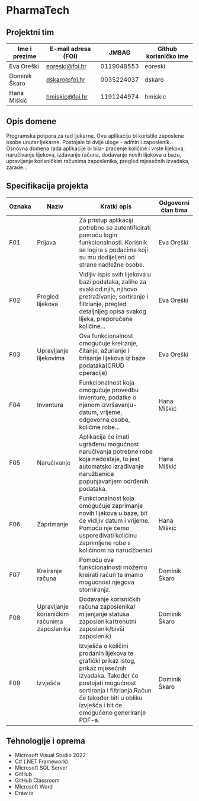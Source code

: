 
# PharmaTech 

## Projektni tim

Ime i prezime | E-mail adresa (FOI) | JMBAG | Github korisničko ime
------------  | ------------------- | ----- | ---------------------
Eva Oreški | eoreski@foi.hr | 0119048553 | eoreski
Dominik Škaro | dskaro@foi.hr | 0035224037 | dskaro
Hana Miškić | hmiskic@foi.hr | 1191244974| hmiskic


## Opis domene
Programska potpora za rad ljekarne. Ovu aplikaciju bi koristile zaposlene osobe unutar ljekarne. Postojale bi dvije uloge - admin i zaposlenik. Osnovna domena rada aplikacije bi bila- praćenje količine i vrste lijekova, naručivanje lijekova, izdavanje računa, dodavanje novih lijekova u bazu, upravljanje korisničkim računima zaposlenika, pregled mjesečnih izvadaka, zarade...

## Specifikacija projekta

Oznaka | Naziv | Kratki opis | Odgovorni član tima
------ | ----- | ----------- | -------------------
F01 |Prijava  | Za pristup aplikaciji potrebno se autentificirati pomoću login funkcionalnosti. Korisnik se logira s podacima koji su mu dodijeljeni od strane nadležne osobe. | Eva Oreški
F02 |Pregled lijekova  | Vidljiv ispis svih lijekova u bazi podataka, zalihe za svaki od njih, njihovo pretraživanje, sortiranje i filtrianje, pregled detaljnijeg opisa svakog lijeka, preporučene količine...  | Eva Oreški
F03 |Upravljanje lijekovima | Ova funkcionalnost omogućuje kreiranje, čitanje, ažurianje i brisanje lijekova iz baze podataka(CRUD operacije) | Eva Oreški
F04 |Inventura| Funkcionalnost koja omogućuje provedbu inventure, podatke o njenom izvršavanju- datum, vrijeme, odgovorne osobe, količine robe...| Hana Miškić
F05 |Naručivanje  | Aplikacija će imati ugrađenu mogućnost naručivanja potrebne robe koja nedostaje, to jest automatsko izrađivanje naružbenice popunjavanjem odrđenih podataka. | Hana Miškić
F06 |Zaprimanje | Funkcionalnost koja omogućuje zaprimanje novih lijekova u baze, bit će vidljiv datum i vrijeme. Pomoću nje ćemo uspoređivati količinu zaprimljene robe s količinom na narudžbenici |Hana Miškić
F07 |Kreiranje računa  |Pomoću ove funkcionalnosti možemo kreirati račun te imamo mogućnost njegova storniranja.| Dominik Škaro
F08 |Upravljanje korisničkim računima zaposlenika | Dodavanje korisničkih računa zaposlenika/ mijenjanje statusa zaposlenika(trenutni zaposlenik/bivši zaposlenik)  | Dominik Škaro
F09 |Izvješća | Izvješća o količini prodanih lijekova te grafički prikaz istog, prikaz mjesečnih izvadaka. Također će postojati mogućnost sortiranja i filtrianja.Račun će također biti u obliku izvješća i bit će omogućeno generiranje PDF-a. | Dominik Škaro

## Tehnologije i oprema
- Microsoft Visual Studio 2022
- C# (.NET Framework)
- Microsoft SQL Server
- GitHub
- GitHub Classroom
- Microsoft Word
- Draw.io

